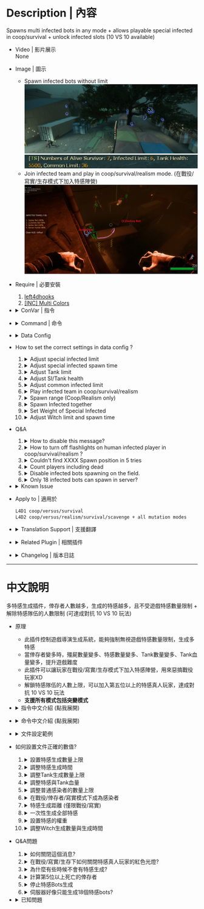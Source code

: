 # Description | 內容
Spawns multi infected bots in any mode + allows playable special infected in coop/survival + unlock infected slots (10 VS 10 available)

* Video | 影片展示
<br>None

* Image | 圖示
	* Spawn infected bots without limit 
	<br/>![l4dinfectedbots_1](image/l4dinfectedbots_1.jpg)
	<br/>![l4dinfectedbots_2](image/l4dinfectedbots_2.jpg)
	* Join infected team and play in coop/survival/realism mode. (在戰役/寫實/生存模式下加入特感陣營)
	<br/>![l4dinfectedbots_3](image/l4dinfectedbots_3.jpg)

* Require | 必要安裝
	1. [left4dhooks](https://forums.alliedmods.net/showthread.php?t=321696)
	2. [[INC] Multi Colors](https://github.com/fbef0102/L4D1_2-Plugins/releases/tag/Multi-Colors)

* <details><summary>ConVar | 指令</summary>

	* cfg/sourcemod/l4dinfectedbots.cfg
		```php
		// 0=Plugin off, 1=Plugin on.
		l4d_infectedbots_allow "1"

		// Turn on the plugin in these game modes, separate by commas (no spaces). (Empty = all).
		l4d_infectedbots_modes ""

		// Turn off the plugin in these game modes, separate by commas (no spaces). (Empty = none).
		l4d_infectedbots_modes_off ""

		// Turn on the plugin in these game modes. 0=All, 1=Coop/Realism, 2=Survival, 4=Versus, 8=Scavenge. Add numbers together.
		l4d_infectedbots_modes_tog "0"

		// Toggle whether Infected HUD is active or not.
		l4d_infectedbots_infhud_enable "1"

		// Toggle whether Infected HUD announces itself to clients.
		l4d_infectedbots_infhud_announce "1"

		// If 1, The plugin will force all players to the infected side against the survivor AI for every round and map in versus/scavenge.
		// Enable this also allow game to continue with survivor bots
		l4d_infectedbots_versus_coop "0"

		// Disable sm_zss command in these gamemode (0: None, 1: coop/realism, 2: versus/scavenge, 4: survival, add numbers together)
		l4d_infectedbots_sm_zss_disable_gamemode "6"

		// If 1, including dead players when count the number of survivors.
		l4d_infectedbots_calculate_including_dead "0"

		// Which xxxx.cfg file should this plugin read for settings in data/l4dinfectedbots folder (Ex: "custom_tanks" = reads 'data/l4dinfectedbots/custom_tanks.cfg')
		// Empty=By default, reads data/l4dinfectedbots/xxxx.cfg (xxxx = gamemode or mutation name).
		l4d_infectedbots_read_data ""
		```
</details>

* <details><summary>Command | 命令</summary>
	
	* **(Coop/Realism/Survival only) Join Infected**
		```php
		sm_ji
		```

	* **(Coop/Realism/Survival only) Join Survivors**
		```php
		sm_js
		```

	* **(Infected only) Toggle HUD on/off for themselves**
		```php
		sm_infhud
		```

	* **(Infected only) suicide infected player himself (If infected get stuck or something)**
		```php
		sm_zss
		```

	* **Control special zombies spawn timer (Adm Required: ADMFLAG_ROOT)**
		```php
		sm_timer
		```

	* **Control max special zombies limit (Adm Required: ADMFLAG_ROOT)**
		```php
		sm_zlimit
		```
</details>

* <details><summary>Data Config</summary>

	* All settings are in ```data\l4dinfectedbots``` folder
		* Run coop mode => plugin reads ```coop.cfg```
		* Run versus mode => plugin reads```versus.cfg```
		* Run survival  mode => plugin reads```survival .cfg```
		* Run scavenge mode => plugin reads```scavenge.cfg```
		* Run realism mode => plugin reads```realism.cfg```
		* Run mutation gamemode => plugin reads```xxxx.cfg``` (```xxxx``` = mutation name)
		```php
		"l4dinfectedbots"
		{
			// Global settings
			"default"
			{
				"announce_enable"   "1"

				"smoker_limit"      "2"
				"boomer_limit"      "2"
				"hunter_limit"      "2"
				"spitter_limit"     "2"
				"jockey_limit"      "2"
				"charger_limit"     "2"
				"max_specials"      "4"

				"spawn_time_max"        "60.0"
				"spawn_time_min"        "40.0"
				"life"                  "30.0"
				"initial_spawn_time"    "10.0"

				"smoker_weight"      "100"
				"boomer_weight"      "80"
				"hunter_weight"      "100"
				"spitter_weight"     "80"
				"jockey_weight"      "100"
				"charger_weight"     "100"
				"scale_weights"      "1"

				"smoker_health"      "250"
				"boomer_health"      "50"
				"hunter_health"      "250"
				"spitter_health"     "100"
				"jockey_health"      "325"
				"charger_health"     "600"

				"tank_limit"                "1"
				"tank_spawn_probability"    "5"
				"tank_health"               "4000"
				"tank_spawn_final"          "0"

				"witch_max_limit"           "4"
				"witch_spawn_time_max"      "120.0"
				"witch_spawn_time_min"      "90.0"
				"witch_life"                "200.0"
				"witch_spawn_final"         "0"

				"common_limit"          "30"

				"spawn_same_frame"                       "0"
				"spawn_time_increase_on_human_infected"  "3.0"
				"spawn_safe_zone"                        "0"
				"spawn_where_method"                     "0"
				"spawn_range_min"                        "350"
				"spawn_disable_bots"              		 "0"
				"tank_disable_spawn"                     "0"
				"coordination"                           "0"

				"coop_versus_enable"            "0"
				"coop_versus_spawn_time_max"    "35.0"
				"coop_versus_spawn_time_min"    "25.0"
				"coop_versus_tank_playable"     "0"
				"coop_versus_announce"          "1"
				"coop_versus_human_limit"       "1"
				"coop_versus_join_access"       "z"
				"coop_versus_human_light"       "1"
				"coop_versus_human_ghost"       "1"
				"coop_versus_cool_down"       	"60.0"
			}
		}

		// When there are only 1 alive survivor in server
		"1"
		{
			...
		}

		// When there are only 2 alive survivors in server
		"2"
		{
			...
		}

		// And so on....
		```
</details>

* How to set the correct settings in data config ?
	1. <details><summary>Adjust special infected limit</summary>

		The 6 infected limit [Smoker, Boomer, Hunter, Spitter, Jockey, Charger] combined together must equal or exceed ```max_specials```
		* For example
			```php
			// Good
			"smoker_limit"      "2"
			"boomer_limit"      "2"
			"hunter_limit"      "2"
			"spitter_limit"     "2"
			"jockey_limit"      "2"
			"charger_limit"     "2"
			"max_specials"      "4"
			```

			```php
			// Also Good
			"smoker_limit"      "3"
			"boomer_limit"      "2"
			"hunter_limit"      "3"
			"spitter_limit"     "1"
			"jockey_limit"      "3"
			"charger_limit"     "2"
			"max_specials"      "10"
			```

			```php
			// Bad
			"smoker_limit"      "0"
			"boomer_limit"      "1"
			"hunter_limit"      "2"
			"spitter_limit"     "0"
			"jockey_limit"      "1"
			"charger_limit"     "0"
			"max_specials"      "9"
			```

		> __Note__ 
		<br/>1. Max Special Limit does not count witch, but it counts tank in all gamemode.
		<br/>2. In Versus/Scavenge, Max Special Limit = infected team slots

		> __Warning__ 
		<br/>🟥Infected limit + numbers of survivor + spectators can not exceed 32 slots, otherwise server fails to spawn infected and becomes super lag
	</details>

	2. <details><summary>Adjust special infected spawn time</summary>

		* AI Infected spawn time
			```php
			// Sets the max and min spawn time for special infected spawned by the plugin in seconds.
			"spawn_time_max"  "60.0"
			"spawn_time_min"  "40.0"

			// Amount of seconds before a special infected bot is kicked
			"life"                  "30.0"
			```

		* Human Infected spawn time in versus/scavenge mode
			* Human infected spawn time controlled by the official cvars
				```php
				sm_cvar z_ghost_delay_min "20"
				sm_cvar z_ghost_delay_max "30"
				```

			* Also controlled by "human infected count" and "infected team slot"，here is formula
				```php
				// In L4D2, if there are more than 4 human infected players，"human infected count" = 4
				// In L4D2, if infected team slot is above 4，"infected team slot" = 4
				Minimum spawn time: z_ghost_delay_min * (human infected count ÷ infected team slot)
				Maximum spawn time: z_ghost_delay_max * (human infected count ÷ infected team slot)
				```

			* For example
				```php
				// human infected count：3，infected team slot：4，z_ghost_delay_min: 30，z_ghost_delay_max: 40
				In L4D2, Human infected player spawn time is: [Minimum: 30 * (3÷4) = 22.5s, Maximum: 40 * (3÷4) = 30s]
				In L4D1, Human infected player spawn time is: [Minimum: 30 * (3÷4) = 22.5s, Maximum: 40 * (3÷4) = 30s]

				// human infected count：1，infected team slot：1，z_ghost_delay_min: 3，z_ghost_delay_max: 3
				In L4D2, Human infected player spawn time is: 3 * (1÷1) = 3s
				In L4D1, Human infected player spawn time is: 3 * (1÷1) = 3s

				// human infected count：2，infected team slot：4，z_ghost_delay_min: 18，z_ghost_delay_max: 18
				In L4D2, Human infected player spawn time is: 18 * (2÷4) = 9s
				In L4D1, Human infected player spawn time is: 18 * (2÷4) = 9s

				// human infected count：3，infected team slot：8，z_ghost_delay_min: 20，z_ghost_delay_max: 20
				In L4D2, Human infected player spawn time is: 20 * (3÷4) = 15s
				In L4D1, Human infected player spawn time is: 20 * (2÷8) = 5s

				// human infected count：4，infected team slot：8，z_ghost_delay_min: 20，z_ghost_delay_max: 20
				In L4D2, Human infected player spawn time is: 20 * (4÷4) = 20s
				In L4D1, Human infected player spawn time is: 20 * (4÷8) = 10s

				// human infected count：7，infected team slot：8，z_ghost_delay_min: 20，z_ghost_delay_max: 20
				In L4D2, Human infected player spawn time is: 20 * (4÷4) = 20s
				In L4D1, Human infected player spawn time is: 20 * (7÷8) = 17.5s
				```
	</details>

	3. <details><summary>Adjust Tank limit</summary>

		```php
		// Sets the tank limit (Does not affect director tank)
		"tank_limit"        "1"

		// When each time spawn S.I., how much percent of chance to spawn tank [0-100%]
		"tank_spawn_probability"    "5"

		// 1 = Still spawn tank in final stage rescue (does not affect director tanks)
		"tank_spawn_final"    "0"
		```
	</details>

	4. <details><summary>Adjust SI/Tank health</summary>

		```php
		// Set SI Health (0=Don't modify SI health)
		"smoker_health"      "250"
		"boomer_health"      "50"
		"hunter_health"      "250"
		"spitter_health"     "100"
		"jockey_health"      "325"
		"charger_health"     "600"

		// Sets Health for Tank (0=Don't modify tank health)
		"tank_health"         "4000"
		```
	</details>

	5. <details><summary>Adjust common infected limit</summary>

		```php
		// Set zombie common limit. (override official convar "z_common_limit", 0=No commons, -1=Off)
		"common_limit"         "30"
		```
	</details>

	6. <details><summary>Play infected team in coop/survival/realism</summary>

		```php
		// 1 = players can join the infected team in coop/survival/realism
		// !ji in chat to join infected, !js to join survivors
		// Enable this also allow game to continue with survivor bots
		"coop_versus_enable"    "1"

		// Sets the max and min spawn time for human infected player in coop/survival/realism
		"coop_versus_spawn_time_max"    "35.0"
		"coop_versus_spawn_time_min"    "25.0"

		// 1 = Tank will always be controlled by human player in coop/survival/realism.
		"coop_versus_tank_playable" "0"

		// 1 = Clients will be announced to on how to join the infected team in chatbox
		"coop_versus_announce"      "1"

		// Sets the limit for the amount of humans that can join the infected team in coop/survival/realism.
		"coop_versus_human_limit"   "1"

		// Players with these flags have access to join infected team in coop/survival/realism. (Empty = Everyone, -1: Nobody)
		"coop_versus_join_access"   "z"
		```
	</details>

	7. <details><summary>Spawn range (Coop/Realism only)</summary>

		```php
		// The minimum of spawn range for infected. (default: 550, coop/realism only)
		// Override official convar "z_spawn_safety_range", it also affects common zombie spawn range
		"spawn_range_min"   "350"
		```

		* Make infected player spawn near very close by survivors for better gaming experience
			```php
			"spawn_range_min"   "0"
			```
	</details>

	8. <details><summary>Spawn Infected together</summary>

		```php
		// 1 = Bots will only spawn when all other bot spawn timers are at zero.
		"coordination"   "1"

		// 1 = Plugin will disable spawning infected bot when a tank is on the field. (does not affect human infected player in versus)
		"tank_disable_spawn"  "0"
		```
	</details>

	9. <details><summary>Set Weight of Special Infected</summary>

		* Increase chance to spawn specific special infected, For example
			```php
			// Most of time, spawn hunter and charger on the field
			// If hunter limit reached and charger limit reached, spawn other infected
			"smoker_weight"      "5"
			"boomer_weight"      "5"
			"hunter_weight"      "100"
			"spitter_weight"     "8"
			"jockey_weight"      "10"
			"charger_weight"     "90"
			```

		* Scale spawn weights with the limits of corresponding SI
			```php
			// 1 = Scale spawn weights with the limits of corresponding SI
			"scale_weights"     "1"
			```
	</details>

	10. <details><summary>Adjust Witch limit and spawn time</summary>

		```php
		// Sets the limit for witches spawned by the plugin (does not affect director witches)
		"witch_max_limit"        "4"

		// Sets the max and min spawn time for witch
		"witch_spawn_time_max"    "120.0"
		"witch_spawn_time_max"    "90.0"

		// Amount of seconds before a witch is kicked. (only remove witches spawned by this plugin)
		"witch_life"        "200.0"

		// 1 = Still spawn witch in final stage rescue
		"witch_spawn_final"    "0"
		```
	</details>

* Q&A
	1. <details><summary>How to disable this message?</summary>

		![l4dinfectedbots_2](image/l4dinfectedbots_2.jpg)
		```php
		// 1 = Announce current plugin status in chatbox when the number of alive survivors changes.
		"announce_enable" "0"
		```
	</details>

	2. <details><summary>How to turn off flashlights on human infected player in coop/survival/realism ?</summary>

		![image](https://user-images.githubusercontent.com/12229810/209463883-ecf76a44-0da1-4044-81d4-68933d1c09d6.png)
		```php
		// 1 = Attaches red flash light to human infected player in coop/survival/realism. (Make it clear which infected bot is controlled by player)
		"coop_versus_human_light"   "0"
		```
	</details>

	3. <details><summary>Couldn't find XXXX Spawn position in 5 tries</summary>

		Special Infected can't spawn sometimes, and server console spamming message
		<br/><img width="406" alt="image" src="https://user-images.githubusercontent.com/12229810/209465301-a816bd24-44d7-4e48-93ac-872857115631.png">
		* Reason: It means that the game can not find a position to spawn special infected, usually happen when director stops spawning special infected (C1m4 before evelator) or NAV problem (can't find any valid nav area to spawn infected near survivors)

		* 🟥Infected limit + numbers of survivor + spectators can not exceed 31 slots, otherwise server fails to spawn S.I.
		* I can't do anything about the nav pathfinding, only Valve or map authors can handle nav problem.
		* Recommand to install [Zombie Spawn Fix](https://forums.alliedmods.net/showthread.php?t=333351)
	</details>

	4. <details><summary>Count players including dead</summary>

		* Adjust special limit, tank health, zombie common, Tank limit based on numbers of alive and dead survivors
			```php
			// If 1, including dead players when count the number of survivors.
			l4d_infectedbots_calculate_including_dead "1"
			```
	</details>

	5. <details><summary>Disable infected bots spawning on the field.</summary>

		```php
		// 1 = Disable infected bots spawning. Only allow humam infected players to spawn (does not disable witch spawn and not affect director spawn)
		"spawn_disable_bots"  "1"
	</details>

	6. <details><summary>Only 18 infected bots can spawn in server?</summary>

		* By default, l4d server max player slots is 18. Go install [l4dtoolz](https://github.com/fbef0102/Game-Private_Plugin/tree/main/Tutorial_%E6%95%99%E5%AD%B8%E5%8D%80/English/Server/Install_Other_File#l4dtoolz) and set Max. players=31 (Can't increase more)
		<br/>![l4dinfectedbots_4](image/l4dinfectedbots_4.jpg)
		* Max. players only up 31 limit (Can't increase more)
	</details>

* <details><summary>Known Issue</summary>

	1. In coop/realism mode, the infected/spectator players' screen would be stuck and frozen when they are watching survivor deathfall or final rescue mission failed
		> Install [l4d_fix_deathfall_cam](https://github.com/Target5150/MoYu_Server_Stupid_Plugins/tree/master/The%20Last%20Stand/l4d_fix_deathfall_cam) to fix camera stuck
	
	2. In coop/realism mode, the infected player plays as second tank on final chapter, the rescue vehicle show up immediately
		> Install [l4d2_scripted_tank_stage_fix](https://github.com/Target5150/MoYu_Server_Stupid_Plugins/tree/master/The%20Last%20Stand/l4d2_scripted_tank_stage_fix) to fix
</details>

* Apply to | 適用於
	```
	L4D1 coop/versus/survival
	L4D2 coop/versus/realism/survival/scavenge + all mutation modes
	```

* <details><summary>Translation Support | 支援翻譯</summary>

	```
	English
	繁體中文
	简体中文
	Russian
	```
</details>

* <details><summary>Related Plugin | 相關插件</summary>

	1. [MultiSlots](https://github.com/fbef0102/L4D1_2-Plugins/tree/master/l4dmultislots): Allows additional survivor players in server when 5+ player joins the server
		> 創造5位以上倖存者遊玩伺服器
	2. [AI_HardSI](https://github.com/fbef0102/L4D2-Plugins/tree/master/AI_HardSI): Improves the AI behaviour of special infected
		> 強化每個AI 特感的行為與提高智商，積極攻擊倖存者
	3. [Zombie Spawn Fix](https://forums.alliedmods.net/showthread.php?t=333351): To Fixed Special Inected and Player Zombie spawning failures in some cases
		> 修正某些時候遊戲導演刻意停止特感生成的問題 (非100%完整解決特感不生成的問題)
	4. [l4d_ssi_teleport_fix](https://github.com/fbef0102/Game-Private_Plugin/tree/main/Plugin_%E6%8F%92%E4%BB%B6/Special_Infected_%E7%89%B9%E6%84%9F/l4d_ssi_teleport_fix): Teleport AI Infected player (Not Tank) to the teammate who is much nearer to survivors.
		> 傳送比較遠的AI特感到靠近倖存者的特感隊友附近
	5. [l4d2_auto_add_zombie](https://github.com/fbef0102/Game-Private_Plugin/tree/main/Plugin_%E6%8F%92%E4%BB%B6/Common_Infected_%E6%99%AE%E9%80%9A%E6%84%9F%E6%9F%93%E8%80%85/l4d2_auto_add_zombie): Adjust common infecteds/hordes/mobs depends on 5+ survivors in server
		> 隨著玩家人數越多，殭屍/屍潮 數量越來越多
	6. [gamemode-based_configs](https://github.com/fbef0102/L4D1_2-Plugins/tree/master/gamemode-based_configs): Allows for custom settings for each gamemode and mutatuion.
		> 根據遊戲模式或突變模式執行不同的cfg文件
</details>

* <details><summary>Changelog | 版本日誌</summary>

	* v2.9.7 (2024-8-8)
		* Fixed Special Infected Health

	* v2.9.6 (2024-5-1)
		* Fixed Enable/Disable cvar

	* v2.9.5 (2024-4-13)
		* Fixed Crash when real player playing infected team in coop/realism/survival

	* v2.9.4 (2024-3-25)
		* Update Data Config
		* Add smoker, boomer, hunter, spitter, jockey, charger health in data

	* v2.9.3 (2024-2-23)
		* You can choose to load different data config instead of xxxx.cfg (xxxx = gamemode or mutation name) in data\l4dinfectedbots folder
		* pdate Data Config
		* Update Translation
		* Update Cvars

	* v2.9.2 (2024-2-18)
		* Update Translation
		* Update Commands

	* v2.9.1 (2024-2-14)
		* Prevent players from joining infected team and occupy slots forever in coop/survival/realism
		* Update Data
		* Update Translation
		
	* v2.9.0 (2024-2-9)
		* Change another method to spawn human infected in coop/realism/survival instead of FakeClientCommand
		* Add Data config to control spawn timers, spawn limit, tank limit, witch limit, common infected limit.....
		* Update Cvars
		* Update Commands

	* v2.8.9 (2024-1-27)
		* Updated L4D1 Gamedata 

	* v2.8.8 (2023-12-2)
		* Infected limit + numbers of survivor + spectators can not exceed 32 slots, otherwise server fails to spawn infected and becomes super lag

	* v2.8.7 (2023-10-9)
		* Fixed the code to avoid calling L4D_SetPlayerSpawnTim native from L4D1. (This Native is only supported in L4D2.)

	* v2.8.6 (2023-9-22)
		* Fixed "l4d_infectedbots_coordination" not working
		* Fixed Bot Spawn timer
		
	* v2.8.5 (2023-9-17)
		* Adjust human spawn timer when 5+ infected slots in versus/scavenge
		* In Versus/Scavenge, human infected spawn timer controlled by the official cvars "z_ghost_delay_min" and "z_ghost_delay_max" 

	* v2.8.4 (2023-8-26)
		* Improve Code.

	* v2.8.3 (2023-7-5)
		* Override L4D2 Vscripts to control infected limit.

	* v2.8.2 (2023-5-27)
		* Add a cvar, including dead survivors or not
		* Add a cvar, disable infected bots spawning or not in versus/scavenge mode

	* v2.8.1 (2023-5-22)
		* Support l4d2 all mutation mode.

	* v2.8.0 (2023-5-5)
		* Add Special Infected Weight
		* Add and modify cvars about Special Infected Weight

	* v2.7.9 (2023-4-13)
		* Fixed Not Working in Survival Mode
		* Fixed cvar "l4d_infectedbots_adjust_spawn_times" calculation mistake

	* v2.7.8 (2023-2-20)
		* [AlliedModder Post](https://forums.alliedmods.net/showpost.php?p=2699220&postcount=1369)
		* ProdigySim's method for indirectly getting signatures added, created the whole code for indirectly getting signatures so the plugin can now withstand most updates to L4D2! (Thanks to [Shadowysn](https://forums.alliedmods.net/showthread.php?t=320849) and [ProdigySim](https://github.com/ProdigySim/DirectInfectedSpawn)
		* L4D1 Signature update. Credit to [Psykotikism](https://github.com/Psykotikism/L4D1-2_Signatures).
		* Remake Code
		* Add translation support.
		* Update L4D2 "The Last Stand" gamedata, credit to [Lux](https://forums.alliedmods.net/showthread.php?p=2714236), [Shadowysn](https://forums.alliedmods.net/showthread.php?t=320849) and [Machine](https://forums.alliedmods.net/member.php?u=74752)
		* Spawn infected without being limited by the director.
		* Join infected team in coop/survival/realism mode.
		* Light up SI ladders in coop/realism/survival. mode for human infected players. (l4d2 only, didn't work if you host a listen server)
		* Add cvars to turn off this plugin.
		* Fixed Hunter Tank Bug in l4d1 coop mode when tank is playable.
		* If you want to fix Camera stuck in coop/versus/realism, install [this plugin by Forgetest](https://github.com/Target5150/MoYu_Server_Stupid_Plugins/tree/master/The%20Last%20Stand/l4d_fix_deathfall_cam)
		* Fixed Music Bugs when switching to infected team in coop/realism/survival.

	* v1.0.0
		* [Original Plugin By mi123645](https://forums.alliedmods.net/showthread.php?t=99746)
</details>

- - - -
# 中文說明
多特感生成插件，倖存者人數越多，生成的特感越多，且不受遊戲特感數量限制 + 解除特感隊伍的人數限制 (可達成對抗 10 VS 10 玩法)

* 原理
	* 此插件控制遊戲導演生成系統，能夠強制無視遊戲特感數量限制，生成多特感
	* 當倖存者變多時，殭屍數量變多、特感數量變多、Tank數量變多、Tank血量變多，提升遊戲難度
	* 此插件可以讓玩家在戰役/寫實/生存模式下加入特感陣營，用來惡搞戰役玩家XD
	* 解鎖特感隊伍的人數上限，可以加入第五位以上的特感真人玩家，達成對抗 10 VS 10 玩法
	* **支援所有模式包括突變模式**

* <details><summary>指令中文介紹 (點我展開)</summary>

		```php
		// 0=關閉插件, 1=開啓插件
		l4d_infectedbots_allow "1"

		// 什麼模式下啟動此插件, 逗號區隔 (無空白). (留白 = 所有模式)
		l4d_infectedbots_modes ""

		// 什麼模式下關閉此插件, 逗號區隔 (無空白). (留白 = 無)
		l4d_infectedbots_modes_off ""

		// 什麼模式下啟動此插件. 0=所有模式, 1=戰役, 2=生存, 4=對抗, 8=清道夫. 請將數字相加起來
		l4d_infectedbots_modes_tog "0"

		// 1=感染者玩家開啓HUD
		l4d_infectedbots_infhud_enable "1"

		// 1=提示感染者玩家如何開啓HUD
		l4d_infectedbots_infhud_announce "1"

		// 如果爲1，則在對抗/清道夫模式中，強迫所有玩家加入到感染者
		// 開啟此指令，即使都是倖存者Bot，會強制遊戲繼續進行
		l4d_infectedbots_versus_coop "0"

		// 在哪些遊戲模式中禁止感染者玩家使用sm_zss自殺 (0: 無, 1: 戰役/寫實, 2: 對抗/清道夫, 4: 生存, 請將數字相加)
		l4d_infectedbots_sm_zss_disable_gamemode "6"

		// 為1，計算倖存者數量時也包含死亡的倖存者
		l4d_infectedbots_calculate_including_dead "0"

		// 自訂此插件位於data/l4dinfectedbots資料夾想要讀取的文件名稱 (譬如: "custom_tanks"，此插件讀取 'data/l4dinfectedbots/custom_tanks.cfg')
		// 留白=插件預設讀取data/l4dinfectedbots/xxxx.cfg (xxxx = 遊戲模式名稱或突變模式名稱).
		l4d_infectedbots_read_data ""
		```
</details>

* <details><summary>命令中文介紹 (點我展開)</summary>
	
	* **(僅限戰役/寫實/倖存者) 加入到感染者陣營**
		```php
		sm_ji
		```

	* **(僅限戰役/寫實/倖存者) 加入到倖存者陣營**
		```php
		sm_js
		```

	* **(僅限感染者玩家) 開關感染者HUD**
		```php
		sm_infhud
		```

	* **(僅限感染者玩家) 感染者玩家自殺 (讓感染者卡住時可以死亡)**
		```php
		sm_zss
		```

	* **設置特感的生成時間 (權限: ADMFLAG_ROOT)**
		```php
		sm_timer
		```

	* **設置場上特感的數量上限 (權限: ADMFLAG_ROOT)**
		```php
		sm_zlimit
		```
</details>

* <details><summary>文件設定範例</summary>

	* 所有功能設置都在 ```data\l4dinfectedbots``` 資料夾裡
		* 當前模式是戰役 => 插件讀取```coop.cfg```
		* 當前模式是對抗 => 插件讀取```versus.cfg```
		* 當前模式是生存 => 插件讀取```survival.cfg```
		* 當前模式是清道夫 => 插件讀取```scavenge.cfg```
		* 當前模式是寫實 => 插件讀取```realism.cfg```
		* 其他模式 => 插件讀取```xxxx.cfg``` (```xxxx``` = 遊戲模式名稱或突變模式名稱)
		```php
		"l4dinfectedbots"
		{
			// 預設設置
			"default"
			{
				"announce_enable"   "1"

				"smoker_limit"      "2"
				"boomer_limit"      "2"
				"hunter_limit"      "2"
				"spitter_limit"     "2"
				"jockey_limit"      "2"
				"charger_limit"     "2"
				"max_specials"      "4"

				"spawn_time_max"        "60.0"
				"spawn_time_min"        "40.0"
				"life"                  "30.0"
				"initial_spawn_time"    "10.0"

				"smoker_weight"      "100"
				"boomer_weight"      "80"
				"hunter_weight"      "100"
				"spitter_weight"     "80"
				"jockey_weight"      "100"
				"charger_weight"     "100"
				"scale_weights"      "1"

				"smoker_health"      "250"
				"boomer_health"      "50"
				"hunter_health"      "250"
				"spitter_health"     "100"
				"jockey_health"      "325"
				"charger_health"     "600"

				"tank_limit"                "1"
				"tank_spawn_probability"    "5"
				"tank_health"               "4000"
				"tank_spawn_final"          "0"

				"witch_max_limit"           "4"
				"witch_spawn_time_max"      "120.0"
				"witch_spawn_time_min"      "90.0"
				"witch_life"                "200.0"
				"witch_spawn_final"         "0"

				"common_limit"          "30"

				"spawn_same_frame"                       "0"
				"spawn_time_increase_on_human_infected"  "3.0"
				"spawn_safe_zone"                        "0"
				"spawn_where_method"                     "0"
				"spawn_range_min"                        "350"
				"spawn_disable_bots"              		 "0"
				"tank_disable_spawn"                     "0"
				"coordination"                           "0"

				"coop_versus_enable"            "0"
				"coop_versus_spawn_time_max"    "35.0"
				"coop_versus_spawn_time_min"    "25.0"
				"coop_versus_tank_playable"     "0"
				"coop_versus_announce"          "1"
				"coop_versus_human_limit"       "1"
				"coop_versus_join_access"       "z"
				"coop_versus_human_light"       "1"
				"coop_versus_human_ghost"       "1"
				"coop_versus_cool_down"       	"60.0"
			}
		}

		// 當伺服器只有一名活著倖存者時，讀取以下設置
		"1"
		{
			...
		}

		// 當伺服器只有兩名活著倖存者時，讀取以下設置
		"2"
		{
			...
		}

		// 以下類推
		```
</details>

* 如何設置文件正確的數值?
	1. <details><summary>設置特感生成數量上限</summary>

		必須讓6個特感數量[Smoker, Boomer, Hunter, Spitter, Jockey, Charger]的值加起來超過```"max_specials"```
		* For example
			```php
			// 好
			"smoker_limit"      "2"
			"boomer_limit"      "2"
			"hunter_limit"      "2"
			"spitter_limit"     "2"
			"jockey_limit"      "2"
			"charger_limit"     "2"
			"max_specials"      "4"
			```

			```php
			// 沒問題
			"smoker_limit"      "3"
			"boomer_limit"      "2"
			"hunter_limit"      "3"
			"spitter_limit"     "1"
			"jockey_limit"      "3"
			"charger_limit"     "2"
			"max_specials"      "10"
			```

			```php
			// 爛，六隻特感上限的總和未超過"max_specials" 
			"smoker_limit"      "0"
			"boomer_limit"      "1"
			"hunter_limit"      "2"
			"spitter_limit"     "0"
			"jockey_limit"      "1"
			"charger_limit"     "0"
			"max_specials"      "9"
			```

		> __Note__ 
		<br/>1. 請注意，最大數量限制不包含witch的數量，但會包含tank的數量
		<br/>2. 在對抗／清道夫模式中，特感最大生成數量 = 特感隊伍的空位
		
		> __Warning__ 
		<br/>🟥警告!!! 特感數量 + 倖存者數量 + 旁觀者數量不得超過32，否則伺服器會變得很卡且無法生成特感 (因為此遊戲只能容納32個)
	</details>

	2. <details><summary>調整特感生成時間</summary>

		* AI 特感復活時間
			```php
			// 設置插件生成的特感最大與最小時間 (秒)
			"spawn_time_max"  "60.0"
			"spawn_time_min"  "40.0"

			// AI特感生成多少秒後，如果沒攻擊倖存者也沒被看見將踢出遊戲（防止AI卡住）
			"life"                  "30.0"
			```

		* (對抗/清道夫) 真人特感玩家的復活時間
			* 真人玩家的復活時間是根據官方指令設定
				```php
				sm_cvar z_ghost_delay_min "20"
				sm_cvar z_ghost_delay_max "30"
				```

			* 也依照"特感玩家數量"與"特感隊伍空位"自動做出最終調整，其公式為
				```php
				// 在L4D2，如果"特感玩家數量" 大於等於4，則以4代入計算
				// 在L4D2，如果"特感隊伍空位" 大於等於4，則以4代入計算
				最短時間: z_ghost_delay_min * (特感玩家數量 ÷ 特感隊伍空位) 
				最長時間: z_ghost_delay_max * (特感玩家數量 ÷ 特感隊伍空位)
				```

			* 以下舉例
				```php
				// 特感玩家：3人，特感隊伍空位：4人，z_ghost_delay_min: 30，z_ghost_delay_max: 40
				在L4D2，特感玩家復活時間最終為: [最短時間: 30 * (3÷4) = 22.5秒, 最長時間: 40 * (3÷4) = 30秒]
				在L4D1，特感玩家復活時間最終為: [最短時間: 30 * (3÷4) = 22.5秒, 最長時間: 40 * (3÷4) = 30秒]

				// 特感玩家：1人，特感隊伍空位：1人，z_ghost_delay_min: 3，z_ghost_delay_max: 3
				在L4D2，特感玩家復活時間最終為: 3 * (1÷1) = 3秒
				在L4D1，特感玩家復活時間最終為: 3 * (1÷1) = 3秒

				// 特感玩家：2人，特感隊伍空位：4人，z_ghost_delay_min: 18，z_ghost_delay_max: 18
				在L4D2，特感玩家復活時間最終為: 18 * (2÷4) = 9秒
				在L4D1，特感玩家復活時間最終為: 18 * (2÷4) = 9秒

				// 特感玩家：3人，特感隊伍空位：8人，z_ghost_delay_min: 20，z_ghost_delay_max: 20
				在L4D2，特感玩家復活時間最終為: 20 * (3÷4) = 15秒
				在L4D1，特感玩家復活時間最終為: 20 * (2÷8) = 5秒

				// 特感玩家：4人，特感隊伍空位：8人，z_ghost_delay_min: 20，z_ghost_delay_max: 20
				在L4D2，特感玩家復活時間最終為: 20 * (4÷4) = 20秒
				在L4D1，特感玩家復活時間最終為: 20 * (4÷8) = 10秒

				// 特感玩家：7人，特感隊伍空位：8人，z_ghost_delay_min: 20，z_ghost_delay_max: 20
				在L4D2，特感玩家復活時間最終為: 20 * (4÷4) = 20秒
				在L4D1，特感玩家復活時間最終為: 20 * (7÷8) = 17.5秒
				```
	</details>

	3. <details><summary>調整Tank生成數量上限</summary>

		```php
		// 設置Tank上限 (不影響導演系統生成tank)
		"tank_limit"        "1"

		// 每次生成一個特感的時候多少概率會變成tank [0-100%]
		"tank_spawn_probability"    "5"

		// 1 = 最後一關救援後插件持續生成Tank（不影響導演系統生成的Tank）
		"tank_spawn_final"    "0"
		```
	</details>

	4. <details><summary>調整特感與Tank血量</summary>

		```php
		// 設置特感血量 (0=不修改血量)
		"smoker_health"      "250"
		"boomer_health"      "50"
		"hunter_health"      "250"
		"spitter_health"     "100"
		"jockey_health"      "325"
		"charger_health"     "600"

		// 設置Tank血量 (0=不修改血量)
		"tank_health"         "4000"
		```
	</details>

	5. <details><summary>調整普通感染者的數量上限</summary>

		```php
		// 設置普通感染者的數量上限 (覆蓋官方指令 "z_common_limit", 0=場上無普通殭屍, -1=不修改)
		"common_limit"         "30"
		```
	</details>

	6. <details><summary>在戰役/倖存者/寫實模式下成為感染者</summary>

		```php
		// 1 = 玩家可以在戰役/寫實/生存模式中加入感染者 (!ji加入感染者，!js加入倖存者)"
		// 開啟此指令，即使倖存者陣營都是Bot，會強制遊戲繼續進行
		"coop_versus_enable"    "1"

		// 插件生成真人特感玩家的最大與最小時間 (秒) (戰役/寫實/生存模式)
		"coop_versus_spawn_time_max"    "35.0"
		"coop_versus_spawn_time_min"    "25.0"

		// 1 = 玩家可以在戰役/寫實/生存模式中接管Tank
		"coop_versus_tank_playable" "0"

		// 1 = 在聊天框提示玩家如何加入到倖存者和感染者
		"coop_versus_announce"      "1"

		// 在戰役/倖存者/清道夫中設置通過插件加入到感染者的玩家數量
		"coop_versus_human_limit"   "1"

		// 擁有這些權限的玩家在戰役/寫實/生存模式中可以加入到感染者 (留白 = 所有人可以加入, -1: 所有人無法加入)
		"coop_versus_join_access"   "z"
		```
	</details>

	7. <details><summary>特感生成距離 (僅限戰役/寫實)</summary>

		```php
		// 特感生成的最小距離 (默認: 550, 僅戰役/寫實)
		// 覆蓋官方指令 "z_spawn_safety_range, 這個設置也會影響普通殭屍的生成範圍和真人特感玩家的靈魂狀態復活距離
		"spawn_range_min"   "350"
		```

		* 讓特感可以在非常接近幸存者的地方復活，以獲得更好的遊戲體驗。
			```php
			"spawn_range_min"   "0"
			```
	</details>

	8. <details><summary>一次性生成全部特感</summary>

		```php
		// 1 = 感染者需要等待其他感染者復活時間到才能一起生成
		"coordination"   "1"

		// 1 = 當Tank存活，插件停止生成特感 (不影響對抗模式的真人特感)
		"tank_disable_spawn"  "0"
		```
	</details>

	9. <details><summary>設置特感的權重</summary>

		* 增減特感的權重, 譬如
			```php
			// 每一次特感生成, 有很大的機率生成Hunter與Charger
			// 如果Hunter與Charger達到最大數量限制, 則根據權重分配生成其他特感
			"smoker_weight"      "5"
			"boomer_weight"      "5"
			"hunter_weight"      "100"
			"spitter_weight"     "8"
			"jockey_weight"      "10"
			"charger_weight"     "90"
			```

		* 可根據"場上特感數量"與"生成最大數量"兩種值調整每個特感的權重 (~~公式如何計算，不要問~~)
			```php
			// 如果爲1，可生成的最大數量越多，該特感的權重值越高
			// 如果爲1，場上相同特感種類的數量越多，該特感的權重值越低
			scale_weights "1"
			```
	</details>

	10. <details><summary>調整Witch生成數量與生成時間</summary>

		```php
		// 插件可生成witch的最大數量 （不影響導演生成的witch）
		"witch_max_limit"        "4"

		// 插件生成witch的最大與最小時間 (秒)
		"witch_spawn_time_max"    "120.0"
		"witch_spawn_time_max"    "90.0"

		// witch生成多少秒才會踢出（不影響導演生成的witch）
		"witch_life"        "200.0"

		// 1 = 最後一關救援開始後插件持續生成witch
		"witch_spawn_final"    "0"
		```
	</details>

* Q&A問題
	1. <details><summary>如何關閉這個消息?</summary>

		![Message](https://user-images.githubusercontent.com/12229810/209463323-5c9336af-1883-4a20-a7f5-7d83d4357587.png)
		```php
		// 1 = 當存活的倖存者數量發生變化時，聊天框提示插件狀態
		"announce_enable" "0"
		```
	</details>

	2. <details><summary>在戰役/寫實/生存下如何關閉特感真人玩家的紅色光燈?</summary>

		![image](https://user-images.githubusercontent.com/12229810/209463883-ecf76a44-0da1-4044-81d4-68933d1c09d6.png)
		```php
		// 1 = 真人扮演的感染者，身體會發出紅色的動態光 (戰役/寫實/生存模式)
		"coop_versus_human_light"   "0"
		```
	</details>

	3. <details><summary>為什麼有些時候不會有特感生成?</summary>

		* 問題：特感無法生成，然後伺服器後台經常冒出```Couldn't find xxxxx Spawn position in X tries```
		<br/><img width="406" alt="image" src="https://user-images.githubusercontent.com/12229810/209465301-a816bd24-44d7-4e48-93ac-872857115631.png">

		* 分析：AI特感與普通感染者生成的範圍是受到限制的，在官方的預設當中，是距離人類550~1500公尺範圍之間找位置復活，如果在這範圍內找不到，那就不會有特感與普通感染者。

		* 原因一：地圖故意作者為之，為了怕人類滅團所以停止特感生成一段時間，常發生在三方圖開啟地圖機關的時候或者開啟最終章救援無線電之前
			* 解決方式法一：去跟地圖作者抱怨
			* 解決方式法二：自己修改地圖vscript
			* 解決方式法三：推薦安裝[Zombie Spawn Fix](https://forums.alliedmods.net/showthread.php?t=333351)，修正某些時候遊戲導演刻意停止特感生成的問題 (非100%完整解決特感不生成的問題)
		2. 原因二：地圖問題，找不到附近的地形特感，常發生在NAV沒有做好的爛圖或是人類已經抵達地圖終點，譬如死亡都心第一關人類抵達終點安全室的附近
			* 解決方式法一：去跟地圖作者抱怨
			* 解決方式法二：自己修改地圖的NAV
		3. 原因三：所有能生成特感的地方都被倖存者看見，導致特感找不到位置無法復活，常發生在地圖太寬闊的地形，沒有任何障礙物掩護。
			* 解決方式法一：去跟地圖作者抱怨
			* 解決方式法二：自己修改地圖的NAV
			* 解決方式法三：把特感生成範圍弄大點，修改官方指令
				* 有副作用，會導致特感生成得太遠攻擊不到倖存者，不建議此方法
				```php
				// 預設是1500
				sm_cvar z_spawn_range 2500
				```
			* 解決方式法四：請倖存者隊伍移動位置，讓特感可以生成
		4. 原因四：有設置指令值```director_no_specials 1```，這會關閉遊戲導演系統
			* 解決方式：```sm_cvar director_no_specials 0```
		5. 🟥 特感數量 + 倖存者數量 + 旁觀者數量 超過了31個位子，伺服器會變得很卡且無法生成特感
			* 解決方式：無法解決，請盡量減少特感數量或倖存者數量，因為此遊戲最多只能容納31個 "特感玩家(包括Bot)+倖存者玩家(包括Bot)+旁觀者"
	</details>

	4. <details><summary>計算第5位以上死亡的倖存者</summary>

		* 調整特感最大生成數量、Tank血量、普通殭屍最大數量、tank生成限制時，計算倖存者數量時也包含死亡的玩家
			```php
			// 為1時，計算倖存者數量時也包含死亡的倖存者
			l4d_infectedbots_calculate_including_dead "1"
			```
	</details>

	5. <details><summary>停止特感Bots生成</summary>

		* 在對抗/清道夫模式中，關閉特感bots生成，只允許真人特感玩家生成特感 (此插件會繼續生成Witch、不影響導演系統)
			```php
			// 1 = 關閉特感bots生成，只允許真人特感玩家生成 (此插件會繼續生成Witch、不影響導演系統)
			"spawn_disable_bots"  "1"
			```
	</details>

	6. <details><summary>伺服器好像只能生成18個特感bots?</summary>

		* 因為此遊戲預設人數上限為18. 請去安裝 [l4dtoolz](https://github.com/fbef0102/Game-Private_Plugin/tree/main/Tutorial_%E6%95%99%E5%AD%B8%E5%8D%80/Chinese_%E7%B9%81%E9%AB%94%E4%B8%AD%E6%96%87/Server/%E5%AE%89%E8%A3%9D%E5%85%B6%E4%BB%96%E6%AA%94%E6%A1%88%E6%95%99%E5%AD%B8#%E5%AE%89%E8%A3%9Dl4dtoolz)，務必將"玩家上限"改成31
		<br/>![zho/l4dinfectedbots_4](image/zho/l4dinfectedbots_4.jpg)
		* 最高只能到31玩家上限 (在問就自己去當valve員工)
	</details>

* <details><summary>已知問題</summary>

	1. 在戰役/寫實下，特感玩家的視角畫面會卡住，常發生在倖存者滅團重新回合的時候
		> 如果要修正請安裝[l4d_fix_deathfall_cam](https://github.com/Target5150/MoYu_Server_Stupid_Plugins/tree/master/The%20Last%20Stand/l4d_fix_deathfall_cam)
	
	2. 在戰役/寫實下，特感玩家扮演第二隻救援Tank時，救援載具會直接來臨
		> 如果要修正請安裝[l4d2_scripted_tank_stage_fix](https://github.com/Target5150/MoYu_Server_Stupid_Plugins/tree/master/The%20Last%20Stand/l4d2_scripted_tank_stage_fix) to fix
</details>
